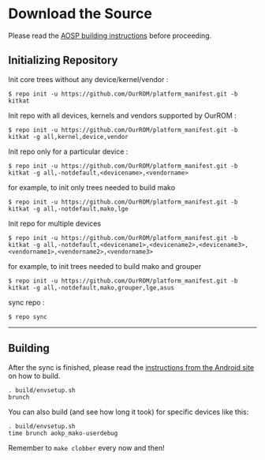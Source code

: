Download the Source
===================

Please read the [AOSP building instructions](http://source.android.com/source/index.html) before proceeding.

Initializing Repository
-----------------------

Init core trees without any device/kernel/vendor :


    $ repo init -u https://github.com/OurROM/platform_manifest.git -b kitkat

Init repo with all devices, kernels and vendors supported by OurROM :

    $ repo init -u https://github.com/OurROM/platform_manifest.git -b kitkat -g all,kernel,device,vendor

Init repo only for a particular device :

    $ repo init -u https://github.com/OurROM/platform_manifest.git -b kitkat -g all,-notdefault,<devicename>,<vendorname>

for example, to init only trees needed to build mako

    $ repo init -u https://github.com/OurROM/platform_manifest.git -b kitkat -g all,-notdefault,mako,lge

Init repo for multiple devices


    $ repo init -u https://github.com/OurROM/platform_manifest.git -b kitkat -g all,-notdefault,<devicename1>,<devicename2>,<devicename3>,<vendorname1>,<vendorname2>,<vendorname3>

for example, to init trees needed to build mako and grouper

    $ repo init -u https://github.com/OurROM/platform_manifest.git -b kitkat -g all,-notdefault,mako,grouper,lge,asus

sync repo :

    $ repo sync

***

Building
--------

After the sync is finished, please read the [instructions from the Android site](http://s.android.com/source/building.html) on how to build.

    . build/envsetup.sh
    brunch


You can also build (and see how long it took) for specific devices like this:

    . build/envsetup.sh
    time brunch aokp_mako-userdebug

Remember to `make clobber` every now and then!

